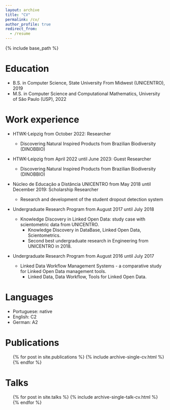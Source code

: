 ```yaml
---
layout: archive
title: "CV"
permalink: /cv/
author_profile: true
redirect_from:
  - /resume
---
```


{% include base_path %}

Education
======
* B.S. in Computer Science, State University From Midwest (UNICENTRO), 2019
* M.S. in Computer Science and Computational Mathematics, University of São Paulo (USP), 2022

Work experience
======
* HTWK-Leipzig from October 2022: Researcher
  * Discovering Natural Inspired Products from Brazilian Biodiversity (DINOBBIO)

* HTWK-Leipzig from April 2022 until June 2023: Guest Researcher
  * Discovering Natural Inspired Products from Brazilian Biodiversity (DINOBBIO)

* Núcleo de Educação a Distância UNICENTRO from May 2018 until December 2019: Scholarship Researcher
  * Research and development of the student dropout detection system

* Undergraduate Research Program from August 2017 until July 2018
  * Knowledge Discovery in Linked Open Data: study case with scientometric data from UNICENTRO.
    * Knowledge Discovery in DataBase, Linked Open Data, Scientometrics.
    * Second best undergraduate research in Engineering from UNICENTRO in 2018.
* Undergraduate Research Program from August 2016 until July 2017
  * Linked Data Workflow Management Systems - a comparative study for Linked Open Data management tools.
    * Linked Data, Data Workflow, Tools for Linked Open Data.
  
Languages
======
* Portuguese: native
* English: C2
* German: A2

Publications
======
  <ul>{% for post in site.publications %}
    {% include archive-single-cv.html %}
  {% endfor %}</ul>
  
Talks
======
  <ul>{% for post in site.talks %}
    {% include archive-single-talk-cv.html %}
  {% endfor %}</ul>
  
<!-- Teaching
======
  <ul>{% for post in site.teaching %}
    {% include archive-single-cv.html %}
  {% endfor %}</ul> -->
  
<!-- Service and leadership
======
* Currently signed in to 43 different slack teams -->
